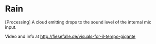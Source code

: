 Rain
====

[Processing] A cloud emitting drops to the sound level of the internal mic input.

Video and info at http://fiesefalle.de/visuals-for-il-tempo-gigante
